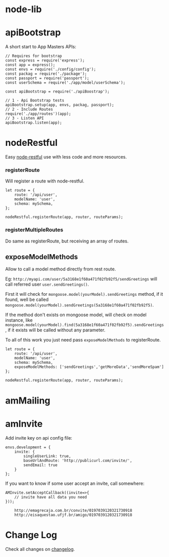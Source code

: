 # node-lib

# apiBootstrap

A short start to App Masters APIs:

```
// Requires for bootstrap
const express = require('express');
const app = express();
const envs = require('./config/config');
const packag = require('./package');
const passport = require('passport');
const userSchema = require('./app/model/userSchema');

const apiBootstrap = require('./apiBoostrap');

// 1 - Api Bootstrap tests
apiBootstrap.setup(app, envs, packag, passport);
// 2 - Include Routes
require('./app/routes')(app);
// 3 - Listen API
apiBootstrap.listen(app);
```

# nodeRestful

Easy [node-restful](https://github.com/baugarten/node-restful) use with less code and more resources.

### registerRoute

Will register a route with node-restful. 

``` 
let route = {
    route: '/api/user',
    modelName: 'user',
    schema: mySchema,
};
    
nodeRestful.registerRoute(app, router, routeParams);
```

### registerMultipleRoutes

Do same as registerRoute, but receiving an array of routes.


## exposeModelMethods

Allow to call a model method directly from rest route. 

Eg: `http://myapi.com/user/5a3168e1f60a471f02fb92f5/sendGreetings` will call referred user `user.sendGreetings()`.

First it will check for `mongoose.model(yourModel).sendGreetings` method, if it found, well be called `mongoose.model(yourModel).sendGreetings(5a3168e1f60a471f02fb92f5)`.

If the method don't exists on mongoose model, will check on model instance, like `mongoose.model(yourModel).find(5a3168e1f60a471f02fb92f5).sendGreetings`, if it exists will be called without any parameter.

To all of this work you just need pass `exposeModelMethods` to registerRoute.

``` 
let route = {
    route: '/api/user',
    modelName: 'user',
    schema: mySchema,
    exposeModelMethods: ['sendGreetings','getMoreData','sendMoreSpam']
};
    
nodeRestful.registerRoute(app, router, routeParams);
```

# amMailing

# amInvite

Add invite key on api config file: 

```
envs.development = {
    invite: {
        singleUserLink: true,
        baseUrlAndRoute: 'http://publicurl.com/invite/',
        sendEmail: true
    }
};
```

If you want to know if some user accept an invite, call somewhere:

```
AMInvite.setAcceptCallback((invite=>{
    // invite have all data you need
}));

```

````
    http://emagrecaja.com.br/convite/0197039120321730918
    http://eisaquestao.ufjf.br/amigo/0197039120321730918
````


# Change Log

Check all changes on [changelog](CHANGELOG.md).